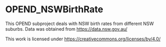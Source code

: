# OPEND_NSWBirthRate

This OPEND subproject deals with NSW birth rates from different NSW suburbs. Data was obtained from https://data.nsw.gov.au/

This work is licensed under https://creativecommons.org/licenses/by/4.0/
